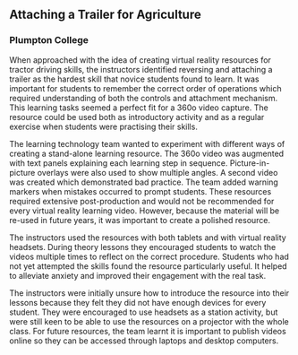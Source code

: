 ## Attaching a Trailer for Agriculture
### Plumpton College

When approached with the idea of creating virtual reality resources for tractor driving skills, the instructors identified reversing and attaching a trailer as the hardest skill that novice students found to learn. It was important for students to remember the correct order of operations which required understanding of both the controls and attachment mechanism. This learning tasks seemed a perfect fit for a 360o video capture. The resource could be used both as introductory activity and as a regular exercise when students were practising their skills. 

The learning technology team wanted to experiment with different ways of creating a stand-alone learning resource. The 360o video was augmented with text panels explaining each learning step in sequence. Picture-in-picture overlays were also used to show multiple angles. A second video was created which demonstrated bad practice. The team added warning markers when mistakes occurred to prompt students. These resources required extensive post-production and would not be recommended for every virtual reality learning video. However, because the material will be re-used in future years, it was important to create a polished resource.

The instructors used the resources with both tablets and with virtual reality headsets. During theory lessons they encouraged students to watch the videos multiple times to reflect on the correct procedure. Students who had not yet attempted the skills found the resource particularly useful. It helped to alleviate anxiety and improved their engagement with the real task.

The instructors were initially unsure how to introduce the resource into their lessons because they felt they did not have enough devices for every student. They were encouraged to use headsets as a station activity, but were still keen to be able to use the resources on a projector with the whole class. For future resources, the team learnt it is important to publish videos online so they can be accessed through laptops and desktop computers.
